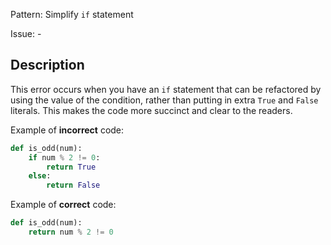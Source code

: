 Pattern: Simplify `if` statement

Issue: -

## Description

This error occurs when you have an `if` statement that can be refactored by using the value of the condition, rather than putting in extra `True` and `False` literals. This makes the code more succinct and clear to the readers.


Example of **incorrect** code:

```python
def is_odd(num):
    if num % 2 != 0:
        return True
    else:
        return False
```

Example of **correct** code:

```python
def is_odd(num):
    return num % 2 != 0
```
